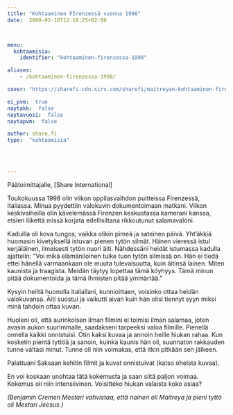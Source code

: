 ```yaml
---
title: "Kohtaaminen FIrenzessä vuonna 1998"
date:  2000-02-18T12:18:25+02:00



menu:
  kohtaamisia:
    identifier: "kohtaaminen-firenzessa-1998"

aliases:
    - /kohtaaminen-firenzessa-1998/

cover: "https://sharefi-cdn.sirv.com/sharefi/maitreyan-kohtaaminen-firenzessa-1998.jpg"

ei_pvm:  true
naytakk:  false
naytavuosi:  false
naytapvm:  false

author: share.fi
type:  "kohtaamisia"



 
---
```

<p>Päätoimittajalle, [Share International]</p>
<p>Toukokuussa 1998 olin viikon oppilasvaihdon puitteissa Firenzessä, Italiassa. Minua pyydettiin valokuvin dokumentoimaan matkani. Viikon keskivaiheilla olin kävelemässä Firenzen keskustassa kamerani kanssa, etsien liikettä missä korjata edellisiltana rikkoutunut salamavaloni.</p>
<p>Kaduilla oli kova tungos, vaikka olikin pimeä ja sateinen päivä. Yht’äkkiä huomasin kivetyksellä istuvan pienen tytön silmät. Hänen vieressä istui kerjäläinen, ilmeisesti tytön nuori äiti. Nähdessäni heidät istumassa kadulla ajattelin: ”Voi mikä elämäniloinen tuike tuon tytön silmissä on. Hän ei tiedä ettei hänellä varmaankaan ole muuta tulevaisuutta, kuin äitinsä lainen. Miten kaunista ja traagista. Meidän täytyy lopettaa tämä köyhyys. Tämä minun pitää dokumentoida ja tämä ihmisten pitää ymmärtää.”</p>
<p>Kysyin heiltä huonolla italiallani, kunnioittaen, voisinko ottaa heidän valokuvansa. Äiti suostui ja vaikutti aivan kuin hän olisi tiennyt syyn miksi minä tahdoin ottaa kuvan.</p>
<p>Huoleni oli, että aurinkoisen ilman filmini ei toimisi ilman salamaa, joten avasin aukon suurimmalle, saadakseni tarpeeksi valoa filmille. Pienellä onnella kaikki onnistuisi. Otin kaksi kuvaa ja annoin heille hiukan rahaa. Kun kosketin pientä tyttöä ja sanoin, kuinka kaunis hän oli, suunnaton rakkauden tunne valtasi minut. Tunne oli niin voimakas, että itkin pitkään sen jälkeen.</p>
<p>Palattuani Saksaan kehitin filmit ja kuvat onnistuivat (katso oheista kuvaa).</p>
<p>En voi koskaan unohtaa tätä kokemusta ja saan siitä paljon voimaa. Kokemus oli niin intensiivinen. Voisitteko hiukan valaista koko asiaa?</p>
<p><em>(Benjamin Cremen Mestari vahvistaa, että nainen oli Maitreya ja pieni tyttö oli Mestari Jeesus.)</em>